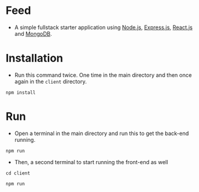 # Feed
- A simple fullstack starter application using [Node.js](https://github.com/nodejs/node), [Express.js](https://github.com/expressjs/express), [React.js](https://github.com/facebook/react) and [MongoDB](https://github.com/mongodb/mongo).

# Installation
- Run this command twice. One time in the main directory and then once again in the `client` directory.

```
npm install
```

# Run
- Open a terminal in the main directory and run this to get the back-end running.

```
npm run
```

- Then, a second terminal to start running the front-end as well

```
cd client

npm run
```
